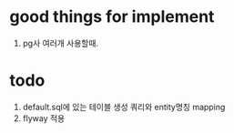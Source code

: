 # good things for implement

1. pg사 여러개 사용할때.

# todo
1. default.sql에 있는 테이블 생성 쿼리와 entity명칭 mapping
2. flyway 적용